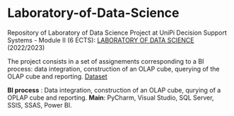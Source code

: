 # Laboratory-of-Data-Science
Repository of Laboratory of Data Science Project at UniPi
Decision Support Systems - Module II (6 ECTS): [LABORATORY OF DATA SCIENCE](http://didawiki.cli.di.unipi.it/doku.php/mds/lbi/start) (2022/2023)

The project consists in a set of assignements corresponding to a BI process: data integration, construction of an OLAP cube, querying of the OLAP cube and reporting.
[Dataset](http://didawiki.cli.di.unipi.it/lib/exe/fetch.php/mds/lbi/answerdatasetnew.zip)

**BI process** : Data integration, construction of an OLAP cube, qurying of a OPLAP cube and reporting. 
**Main**: PyCharm, Visual Studio, SQL Server, SSIS, SSAS, Power BI.
